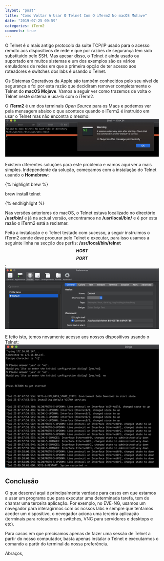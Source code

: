 ```yaml
---
layout: "post"
title: "Como Voltar A Usar O Telnet Com O iTerm2 No macOS Mohave"
date: "2019-07-25 09:59"
categories: iTerm2
comments: true
---
```

O Telnet é o mais antigo protocolo da suite TCP/IP usado para o acesso remoto aos dispositivos de rede e que por razões de segurança tem sido substituido pelo SSH. Mas apesar disso, o Telnet é ainda usado ou suportado em muitos sistemas e um dos exemplos são os vários emuladores de redes em que a primeira opção de ter acesso aos roteadores e switches dos labs é usando o Telnet.

Os Sistemas Operativos da Apple são também conhecidos pelo seu nível de segurança e foi por esta razão que decidiram remover completamente o Telnet do **macOS Mojave**. Vamos a seguir ver como trazemos de volta o Telnet neste sistema e usa-lo com o iTerm2.

O **iTerm2** é um dos terminais *Open Source* para os Macs e podemos ver pela mensagem abaixo o que acontece quando o iTerm2 é instruido em usar o Telnet mas não encontra o mesmo:
<img src="/assets/iterm2_telnet_msg.jpg" class="align-center">

Existem diferentes soluções para este problema e vamos aqui ver a mais simples. Independente da solução, começamos com a instalação do Telnet usando o **Homebrew**:

{% highlight brew %}

brew install telnet

{% endhighlight %}

Nas versões anteriores do macOS, o Telnet estava localizado no directório **/usr/bin/** e já na actual versão, encontramos no **/usr/local/bin/** e é por esta razão o iTerm2 está a reclamar.

Feita a instalação e o Telnet testado com sucesso, a seguir instruimos o iTerm2 aonde deve procurar pelo Telnet e executar, para isso usamos a seguinte linha na secção dos perfis: **/usr/local/bin/telnet $$HOST$$ $$PORT$$**:
<img src="/assets/iterm2_profiles.jpg" class="align-center">

E feito isto, temos novamente acesso aos nossos dispositivos usando o Telnet:
<img src="/assets/iterm2_telnet_success.jpg" class="align-center">

## Conclusão
O que descrevi aqui é principalmente verdade para casos em que estamos a usar um programa que para executar uma determinada tarefa, tem de chamar uma terceira aplicação. Por exemplo, no EVE-NG, usamos um navegador para interagirmos com os nossos labs e sempre que tentamos aceder um dispositivo, o nevegador aciona uma terceira aplicação (terminais para roteadores e switches, VNC para servidores e desktops e etc).

Para casos em que precisamos apenas de fazer uma sessão de Telnet a partir do nosso computador, basta apenas instalar o Telnet e executarmos o comando a partir do terminal da nossa preferência.


Abraços,
